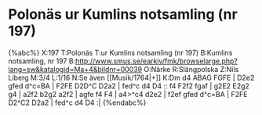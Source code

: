 # Polonäs ur Kumlins notsamling (nr 197)

{%abc%}
X:197
T:Polonäs
T:ur Kumlins notsamling (nr 197)
B:Kumlins notsamling, nr 197
B:http://www.smus.se/earkiv/fmk/browselarge.php?lang=sw&katalogid=Ma+4&bildnr=00039
O:Närke
R:Slängpolska
Z:Nils Liberg
M:3/4
L:1/16
N:Se även [[Musik/1764|+]]
K:Dm
d4 ABAG FGFE | D2e2 gfed d^c=BA | F2FE D2D^C D2a2 | fed^c d4 D4 ::
f4 F2f2 fgaf | g2E2 E2g2 g4 | a2f2 b2g2 a2f2 | agfe f4 F4 |
a4>^c4 d2e2 | f2ef gfed d^c=BA | F2FE D2^C2 D2a2 | fed^c d4 D4 :| 
{%endabc%}
